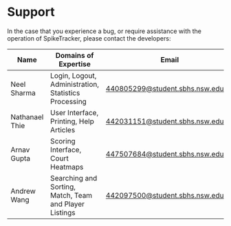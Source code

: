 # Support

In the case that you experience a bug, or require assistance with the operation
of SpikeTracker, please contact the developers:

| Name           | Domains of Expertise                                   | Email                                                                     |
| -------------- | ------------------------------------------------------ | ------------------------------------------------------------------------- |
| Neel Sharma    | Login, Logout, Administration, Statistics Processing   | [440805299@student.sbhs.nsw.edu.au](mailto:440805299@student.sbhs.net.au) |
| Nathanael Thie | User Interface, Printing, Help Articles                | [442031151@student.sbhs.nsw.edu.au](mailto:442031151@student.sbhs.net.au) |
| Arnav Gupta    | Scoring Interface, Court Heatmaps                      | [447507684@student.sbhs.nsw.edu.au](mailto:447507684@student.sbhs.net.au) |
| Andrew Wang    | Searching and Sorting, Match, Team and Player Listings | [442097500@student.sbhs.nsw.edu.au](mailto:442097500@student.sbhs.net.au) |
